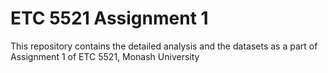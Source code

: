 # ETC 5521 Assignment 1
This repository contains the detailed analysis and the datasets as a part of Assignment 1 of ETC 5521, Monash University
